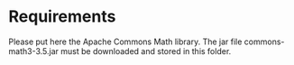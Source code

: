 # Requirements

Please put here the Apache Commons Math library. The jar file commons-math3-3.5.jar must be downloaded and stored in this folder.
